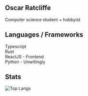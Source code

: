 ## Oscar Ratcliffe
Computer science student + hobbyist

## Languages / Frameworks
Typescript    
Rust    
ReactJS - Frontend    
Python - Unwillingly    

## Stats
![Top Langs](https://github-readme-stats.vercel.app/api/top-langs/?username=OscarRatcliffe&size_weight=0.5&count_weight=0.5&theme=holi&hide_border=true&bg_color=00000000)    
<!---
[![Harlok's WakaTime stats](https://github-readme-stats.vercel.app/api/wakatime?username=@OscarRatcliffe)](https://github.com/anuraghazra/github-readme-stats&theme=holi&hide_border=true&bg_color=00000000)    
[![Harlok's WakaTime stats](https://github-readme-stats.vercel.app/api/wakatime?username=@OscarRatcliffe)](https://github.com/anuraghazra/github-readme-stats&theme=holi&hide_border=true&bg_color=00000000)    
--->
